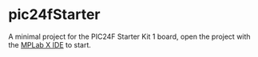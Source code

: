 # pic24fStarter

A minimal project for the PIC24F Starter Kit 1 board, open the project with the [MPLab X IDE](https://www.microchip.com/en-us/tools-resources/develop/mplab-x-ide) to start. 
